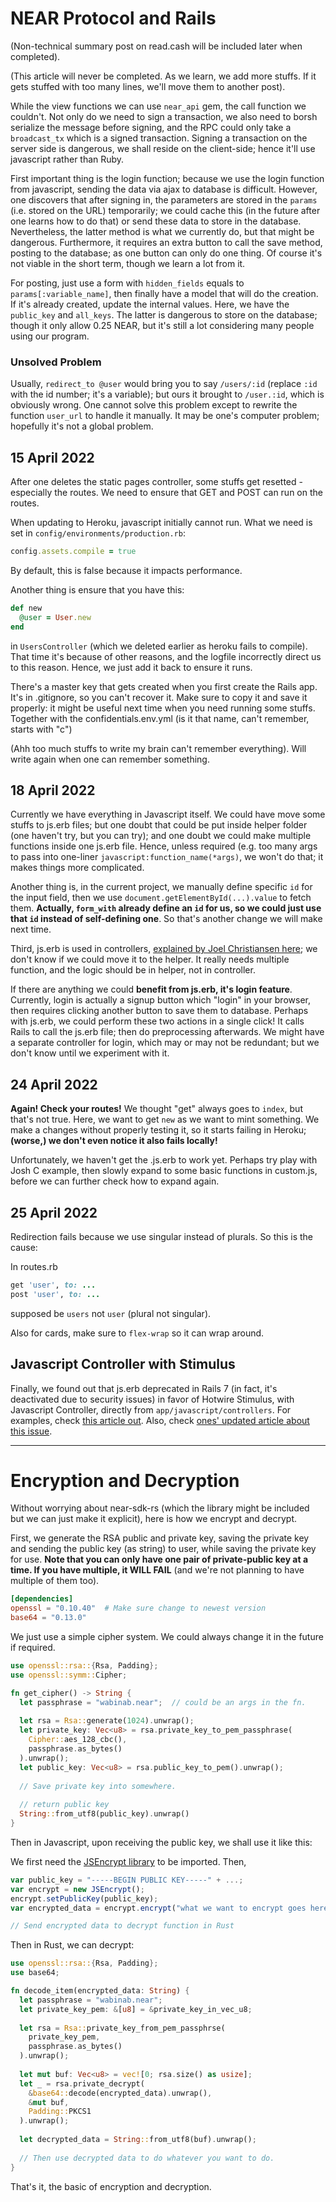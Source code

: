 # NEAR Protocol and Rails

(Non-technical summary post on read.cash will be included later when completed). 

(This article will never be completed. As we learn, we add more stuffs. If it gets stuffed with too many lines, we'll move them to another post). 

While the view functions we can use `near_api` gem, the call function we couldn't. Not only do we need to sign a transaction, we also need to borsh serialize the message before signing, and the RPC could only take a `broadcast_tx` which is a signed transaction. Signing a transaction on the server side is dangerous, we shall reside on the client-side; hence it'll use javascript rather than Ruby. 

First important thing is the login function; because we use the login function from javascript, sending the data via ajax to database is difficult. However, one discovers that after signing in, the parameters are stored in the `params` (i.e. stored on the URL) temporarily; we could cache this (in the future after one learns how
to do that) or send these data to store in the database. Nevertheless, the latter method is what we currently do, but that might be dangerous. Furthermore, it requires an extra button to call the save method, posting to the database; as one button can only do one thing. 
Of course it's not viable in the short term, though we learn a lot from it. 

For posting, just use a form with `hidden_fields` equals to `params[:variable_name]`, then finally have a model that will do the creation. If it's already created, update the internal values. Here, we have the `public_key` and `all_keys`. The latter is dangerous to store on the database; though it only allow 0.25 NEAR, but it's 
still a lot considering many people using our program. 

### Unsolved Problem
Usually, `redirect_to @user` would bring you to say `/users/:id` (replace `:id` with the id number; it's a variable); but ours it brought to `/user.:id`, which is obviously wrong. One cannot solve this problem except to rewrite the function `user_url` to handle it manually. 
It may be one's computer problem; hopefully it's not a global problem. 

## 15 April 2022

After one deletes the static pages controller, some stuffs get resetted - especially the routes. We need to ensure that GET and POST can run on the routes. 

When updating to Heroku, javascript initially cannot run. What we need is set in `config/environments/production.rb`: 

```ruby
config.assets.compile = true
```

By default, this is false because it impacts performance. 

Another thing is ensure that you have this:

```ruby
def new
  @user = User.new
end
```

in `UsersController` (which we deleted earlier as heroku fails to compile). That time it's because of other reasons, and the logfile incorrectly direct us to this reason. Hence, we just add it back to ensure it runs. 

There's a master key that gets created when you first create the Rails app. It's in .gitignore, so you can't recover it. Make sure to copy it and save it properly: it might be useful next time when you need running some stuffs. Together with the confidentials.env.yml (is it that name, can't remember, starts with "c")

(Ahh too much stuffs to write my brain can't remember everything). Will write again when one can remember something. 

## 18 April 2022
Currently we have everything in Javascript itself. We could have move some stuffs to js.erb files; but one doubt that could be put inside helper folder (one haven't try, but you can try); and one doubt we could make multiple functions inside one js.erb file. Hence, unless required (e.g. too many args to pass into one-liner `javascript:function_name(*args)`, we won't do that; it makes things more complicated. 

Another thing is, in the current project, we manually define specific `id` for the input field, then we use `document.getElementById(...).value` to fetch them. **Actually, `form_with` already define an `id` for us, so we could just use that `id` instead of self-defining one**. So that's another change we will make next time. 

Third, js.erb is used in controllers, [explained by Joel Christiansen here](https://joelc.io/ajax-ruby-on-rails-forms); we don't know if we could move it to the helper. It really needs multiple function, and the logic should be in helper, not in controller. 

If there are anything we could **benefit from js.erb, it's login feature**. Currently, login is actually a signup button which "login" in your browser, then requires clicking another button to save them to database. Perhaps with js.erb, we could 
perform these two actions in a single click! It calls Rails to call the js.erb file; then do preprocessing afterwards. 
We might have a separate controller for login, which may or may not be redundant; but we don't know until we experiment with it. 

## 24 April 2022
**Again! Check your routes!** We thought "get" always goes to `index`, but that's not true. Here, we want to get `new` as we want to mint something. We make a changes without properly testing it, so it starts failing in Heroku; **(worse,) we don't even notice it also fails locally!** 

Unfortunately, we haven't get the .js.erb to work yet. Perhaps try play with Josh C example, then slowly expand to some basic functions in custom.js, before we can further check how to expand again. 

## 25 April 2022
Redirection fails because we use singular instead of plurals. So this is the cause: 

In routes.rb

```ruby
get 'user', to: ...
post 'user', to: ...
```

supposed be `users` not `user` (plural not singular). 

Also for cards, make sure to `flex-wrap` so it can wrap around. 

## Javascript Controller with Stimulus
Finally, we found out that js.erb deprecated in Rails 7 (in fact, it's deactivated due to security issues) in favor of Hotwire Stimulus, with Javascript Controller, directly from `app/javascript/controllers`. For examples, check [this article out](https://dev.to/bhumi/stimulus-rails-7-tutorial-5a6a). Also, check [ones' updated article about this issue](https://read.cash/@wabinab/update-on-near-api-js-with-rails-9e0124c8). 


---

# Encryption and Decryption
Without worrying about near-sdk-rs (which the library might be included but we can just make it explicit), here is how we encrypt and decrypt. 

First, we generate the RSA public and private key, saving the private key and sending the public key (as string) to user, while saving the private key for use. **Note that you can only have one pair of private-public key at a time. If you have 
multiple, it WILL FAIL** (and we're not planning to have multiple of them too). 

```toml
[dependencies]
openssl = "0.10.40"  # Make sure change to newest version
base64 = "0.13.0"
```

We just use a simple cipher system. We could always change it in the future if required. 

```rust
use openssl::rsa::{Rsa, Padding};
use openssl::symm::Cipher;

fn get_cipher() -> String {
  let passphrase = "wabinab.near";  // could be an args in the fn. 
  
  let rsa = Rsa::generate(1024).unwrap();
  let private_key: Vec<u8> = rsa.private_key_to_pem_passphrase(
    Cipher::aes_128_cbc(),
    passphrase.as_bytes()
  ).unwrap();
  let public_key: Vec<u8> = rsa.public_key_to_pem().unwrap();
  
  // Save private key into somewhere. 
  
  // return public key
  String::from_utf8(public_key).unwrap()
}
```

Then in Javascript, upon receiving the public key, we shall use it like this: 

We first need the [JSEncrypt library](https://www.npmjs.com/package/jsencrypt) to be imported. Then, 

```js
var public_key = "-----BEGIN PUBLIC KEY-----" + ...;
var encrypt = new JSEncrypt();
encrypt.setPublicKey(public_key);
var encrypted_data = encrypt.encrypt("what we want to encrypt goes here");

// Send encrypted data to decrypt function in Rust
```

Then in Rust, we can decrypt: 

```rust
use openssl::rsa::{Rsa, Padding};
use base64;

fn decode_item(encrypted_data: String) {
  let passphrase = "wabinab.near";
  let private_key_pem: &[u8] = &private_key_in_vec_u8;
  
  let rsa = Rsa::private_key_from_pem_passphrse(
    private_key_pem,
    passphrase.as_bytes()
  ).unwrap();
  
  let mut buf: Vec<u8> = vec![0; rsa.size() as usize];
  let _ = rsa.private_decrypt(
    &base64::decode(encrypted_data).unwrap(),
    &mut buf,
    Padding::PKCS1
  ).unwrap();
  
  let decrypted_data = String::from_utf8(buf).unwrap();
  
  // Then use decrypted data to do whatever you want to do. 
}
```

That's it, the basic of encryption and decryption. 
